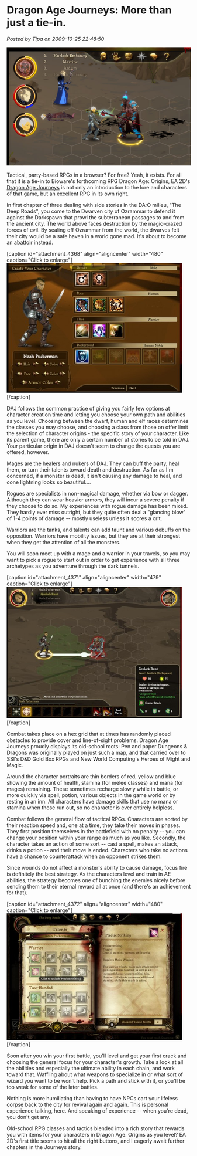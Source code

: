 # Dragon Age Journeys: More than just a tie-in.

*Posted by Tipa on 2009-10-25 22:48:50*

![Dragon Age Journeys](../uploads/2009/10/Fullscreen-capture-10252009-84934-PM.jpg "Dragon Age Journeys")

Tactical, party-based RPGs in a browser? For free? Yeah, it exists. For all that it is a tie-in to Bioware's forthcoming RPG Dragon Age: Origins, EA 2D's [Dragon Age Journeys](http://www.dragonagejourneys.com) is not only an introduction to the lore and characters of that game, but an excellent RPG in its own right.

In first chapter of three dealing with side stories in the DA:O milieu, "The Deep Roads", you come to the Dwarven city of Ozrammar to defend it against the Darkspawn that prowl the subterranean passages to and from the ancient city. The world above faces destruction by the magic-crazed forces of evil. By sealing off Ozrammar from the world, the dwarves felt their city would be a safe haven in a world gone mad. It's about to become an abattoir instead.

[caption id="attachment\_4368" align="aligncenter" width="480" caption="Click to enlarge"][![Click to enlarge](../uploads/2009/10/Fullscreen-capture-10252009-102543-PM-480x354.jpg "Character creation")](../uploads/2009/10/Fullscreen-capture-10252009-102543-PM.jpg)[/caption]

DAJ follows the common practice of giving you fairly few options at character creation time and letting you choose your own path and abilities as you level. Choosing between the dwarf, human and elf races determines the classes you may choose, and choosing a class from those on offer limit the selection of character origins - the specific story of your character. Like its parent game, there are only a certain number of stories to be told in DAJ. Your particular origin in DAJ doesn't seem to change the quests you are offered, however.

Mages are the healers and nukers of DAJ. They can buff the party, heal them, or turn their talents toward death and destruction. As far as I'm concerned, if a monster is dead, it isn't causing any damage to heal, and cone lightning looks so beautiful....

Rogues are specialists in non-magical damage, whether via bow or dagger. Although they can wear heavier armors, they will incur a severe penalty if they choose to do so. My experiences with rogue damage has been mixed. They hardly ever miss outright, but they quite often deal a "glancing blow" of 1-4 points of damage -- mostly useless unless it scores a crit.

Warriors are the tanks, and talents can add taunt and various debuffs on the opposition. Warriors have mobility issues, but they are at their strongest when they get the attention of all the monsters.

You will soon meet up with a mage and a warrior in your travels, so you may want to pick a rogue to start out in order to get experience with all three archetypes as you adventure through the dark tunnels.

[caption id="attachment\_4371" align="aligncenter" width="479" caption="Click to enlarge"][![Click to enlarge](../uploads/2009/10/Fullscreen-capture-10252009-104424-PM-479x359.jpg "Combat")](../uploads/2009/10/Fullscreen-capture-10252009-104424-PM.jpg)[/caption]

Combat takes place on a hex grid that at times has randomly placed obstacles to provide cover and line-of-sight problems. Dragon Age Journeys proudly displays its old-school roots: Pen and paper Dungeons & Dragons was originally played on just such a map, and that carried over to SSI's D&D Gold Box RPGs and New World Computing's Heroes of Might and Magic.

Around the character portraits are thin borders of red, yellow and blue showing the amount of health, stamina (for melee classes) and mana (for mages) remaining. These sometimes recharge slowly while in battle, or more quickly via spell, potion, various objects in the game world or by resting in an inn. All characters have damage skills that use no mana or stamina when those run out, so no character is ever entirely helpless.

Combat follows the general flow of tactical RPGs. Characters are sorted by their reaction speed and, one at a time, they take their moves in phases. They first position themselves in the battlefield with no penalty -- you can change your position within your range as much as you like. Secondly, the character takes an action of some sort -- cast a spell, makes an attack, drinks a potion -- and their move is ended. Characters who take no actions have a chance to counterattack when an opponent strikes them.

Since wounds do not affect a monster's ability to cause damage, focus fire is definitely the best strategy. As the characters level and train in AE abilities, the strategy becomes one of bunching the enemies nicely before sending them to their eternal reward all at once (and there's an achievement for that).

[caption id="attachment\_4372" align="aligncenter" width="480" caption="Click to enlarge"][![Click to enlarge](../uploads/2009/10/Fullscreen-capture-10252009-110445-PM-480x346.jpg "The skill book")](../uploads/2009/10/Fullscreen-capture-10252009-110445-PM.jpg)[/caption]

Soon after you win your first battle, you'll level and get your first crack and choosing the general focus for your character's growth. Take a look at all the abilities and especially the ultimate ability in each chain, and work toward that. Waffling about what weapons to specialize in or what sort of wizard you want to be won't help. Pick a path and stick with it, or you'll be too weak for some of the later battles.

Nothing is more humiliating than having to have NPCs cart your lifeless corpse back to the city for revival again and again. This is personal experience talking, here. And speaking of experience -- when you're dead, you don't get any.

Old-school RPG classes and tactics blended into a rich story that rewards you with items for your characters in Dragon Age: Origins as you level? EA 2D's first title seems to hit all the right buttons, and I eagerly await further chapters in the Journeys story.

